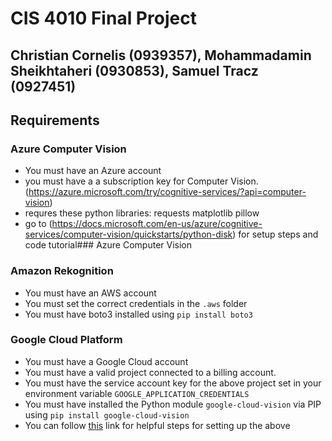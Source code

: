# CIS 4010 Final Project
## Christian Cornelis (0939357), Mohammadamin Sheikhtaheri (0930853), Samuel Tracz (0927451)

## Requirements

### Azure Computer Vision
- You must have an Azure account
- you must have a a subscription key for Computer Vision. (https://azure.microsoft.com/try/cognitive-services/?api=computer-vision)
- requres these python libraries:
    requests
    matplotlib
    pillow
- go to (https://docs.microsoft.com/en-us/azure/cognitive-services/computer-vision/quickstarts/python-disk) for setup steps and code tutorial### Azure Computer Vision

### Amazon Rekognition
- You must have an AWS account
- You must set the correct credentials in the `.aws` folder
- You must have boto3 installed using `pip install boto3`

### Google Cloud Platform
- You must have a Google Cloud account
- You must have a valid project connected to a billing account.
- You must have the service account key for the above project set in your environment variable `GOOGLE_APPLICATION_CREDENTIALS`
- You must have installed the Python module `google-cloud-vision` via PIP using `pip install google-cloud-vision`
- You can follow [this](https://cloud.google.com/vision/docs/setup#windows) link for helpful steps for setting up the above

